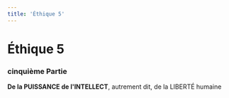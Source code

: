 ```yaml
---
title: 'Éthique 5'
---
```


# Éthique 5

### cinquième Partie

**De la PUISSANCE de l'INTELLECT**, autrement dit, de la LIBERTÉ humaine
